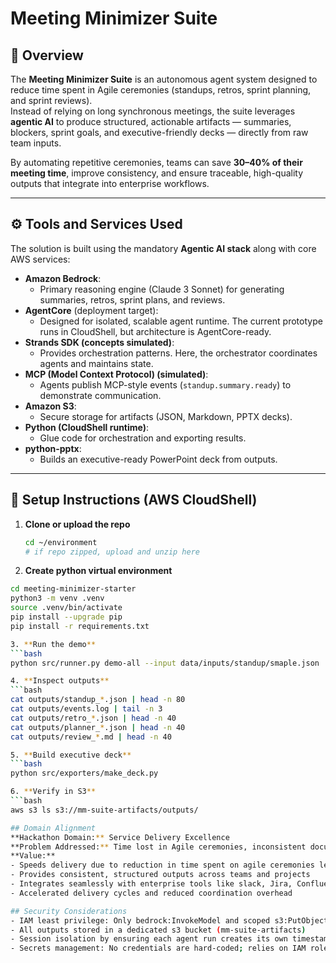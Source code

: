 # Meeting Minimizer Suite

## 📝 Overview
The **Meeting Minimizer Suite** is an autonomous agent system designed to reduce time spent in Agile ceremonies (standups, retros, sprint planning, and sprint reviews).  
Instead of relying on long synchronous meetings, the suite leverages **agentic AI** to produce structured, actionable artifacts — summaries, blockers, sprint goals, and executive-friendly decks — directly from raw team inputs.  

By automating repetitive ceremonies, teams can save **30–40% of their meeting time**, improve consistency, and ensure traceable, high-quality outputs that integrate into enterprise workflows.

---

## ⚙️ Tools and Services Used
The solution is built using the mandatory **Agentic AI stack** along with core AWS services:

- **Amazon Bedrock**:  
  - Primary reasoning engine (Claude 3 Sonnet) for generating summaries, retros, sprint plans, and reviews.  
- **AgentCore** (deployment target):  
  - Designed for isolated, scalable agent runtime. The current prototype runs in CloudShell, but architecture is AgentCore-ready.  
- **Strands SDK (concepts simulated)**:  
  - Provides orchestration patterns. Here, the orchestrator coordinates agents and maintains state.  
- **MCP (Model Context Protocol) (simulated)**:  
  - Agents publish MCP-style events (`standup.summary.ready`) to demonstrate communication.  
- **Amazon S3**:  
  - Secure storage for artifacts (JSON, Markdown, PPTX decks).  
- **Python (CloudShell runtime)**:  
  - Glue code for orchestration and exporting results.  
- **python-pptx**:  
  - Builds an executive-ready PowerPoint deck from outputs.  

---

## 🚀 Setup Instructions (AWS CloudShell)

1. **Clone or upload the repo**
   ```bash
   cd ~/environment
   # if repo zipped, upload and unzip here

2. **Create python virtual environment**
 ```bash
cd meeting-minimizer-starter
python3 -m venv .venv
source .venv/bin/activate
pip install --upgrade pip
pip install -r requirements.txt

3. **Run the demo**
 ```bash
python src/runner.py demo-all --input data/inputs/standup/smaple.json

4. **Inspect outputs**
 ```bash
cat outputs/standup_*.json | head -n 80
cat outputs/events.log | tail -n 3
cat outputs/retro_*.json | head -n 40
cat outputs/planner_*.json | head -n 40
cat outputs/review_*.md | head -n 40

5. **Build executive deck**
 ```bash
python src/exporters/make_deck.py

6. **Verify in S3**
 ```bash
aws s3 ls s3://mm-suite-artifacts/outputs/

## Domain Alignment
**Hackathon Domain:** Service Delivery Excellence
**Problem Addressed:** Time lost in Agile ceremonies, inconsistent documentation and meeting fatigue
**Value:**
- Speeds delivery due to reduction in time spent on agile ceremonies leading to increased productivity
- Provides consistent, structured outputs across teams and projects
- Integrates seamlessly with enterprise tools like slack, Jira, Confluence
- Accelerated delivery cycles and reduced coordination overhead

## Security Considerations
- IAM least privilege: Only bedrock:InvokeModel and scoped s3:PutObject, s3:GetObject, s3:ListBucket permissions
- All outputs stored in a dedicated s3 bucket (mm-suite-artifacts)
- Session isolation by ensuring each agent run creates its own timestamped outputs
- Secrets management: No credentials are hard-coded; relies on IAM roles/environment variables
